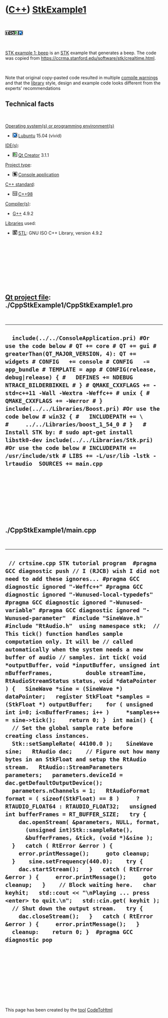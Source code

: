 



 

 

 

 

 

([C++](Cpp.htm)) [StkExample1](CppStkExample1.htm)
==================================================

 

![C++11](PicCpp11.png)![STL](PicStl.png)![Qt
Creator](PicQtCreator.png)![Lubuntu](PicLubuntu.png)

 

[STK example 1: beep](CppStkExample1.htm) is an [STK](CppStk.htm)
example that generates a beep. The code was copied from
<https://ccrma.stanford.edu/software/stk/crealtime.html>.

 

Note that original copy-pasted code resulted in multiple [compile
warnings](CppCompileWarning.htm) and that the [library](CppLibrary.htm)
style, design and example code looks different from the experts'
recommendations

Technical facts
---------------

 

[Operating system(s) or programming environment(s)](CppOs.htm)

-   ![Lubuntu](PicLubuntu.png) [Lubuntu](CppLubuntu.htm) 15.04 (vivid)

[IDE(s)](CppIde.htm):

-   ![Qt Creator](PicQtCreator.png) [Qt Creator](CppQtCreator.htm) 3.1.1

[Project type](CppQtProjectType.htm):

-   ![console](PicConsole.png) [Console
    application](CppConsoleApplication.htm)

[C++ standard](CppStandard.htm):

-   ![C++98](PicCpp98.png) [C++98](Cpp98.htm)

[Compiler(s)](CppCompiler.htm):

-   [G++](CppGpp.htm) 4.9.2

[Libraries](CppLibrary.htm) used:

-   ![STL](PicStl.png) [STL](CppStl.htm): GNU ISO C++ Library, version
    4.9.2

 

 

 

 

 

[Qt project file](CppQtProjectFile.htm): ./CppStkExample1/CppStkExample1.pro
----------------------------------------------------------------------------

 

  -------------------------------------------------------------------------------------------------------------------------------------------------------------------------------------------------------------------------------------------------------------------------------------------------------------------------------------------------------------------------------------------------------------------------------------------------------------------------------------------------------------------------------------------------------------------------------------------------------------------------------------------------------------------------------------------------------------------------------------------
  `  include(../../ConsoleApplication.pri) #Or use the code below # QT += core # QT += gui # greaterThan(QT_MAJOR_VERSION, 4): QT += widgets # CONFIG   += console # CONFIG   -= app_bundle # TEMPLATE = app # CONFIG(release, debug|release) { #   DEFINES += NDEBUG NTRACE_BILDERBIKKEL # } # QMAKE_CXXFLAGS += -std=c++11 -Wall -Wextra -Weffc++ # unix { #   QMAKE_CXXFLAGS += -Werror # }  include(../../Libraries/Boost.pri) #Or use the code below # win32 { #   INCLUDEPATH += \ #     ../../Libraries/boost_1_54_0 # }   # Install STK by: # sudo apt-get install libstk0-dev include(../../Libraries/Stk.pri) #Or use the code below # INCLUDEPATH += /usr/include/stk # LIBS += -L/usr/lib -lstk -lrtaudio  SOURCES += main.cpp`
  -------------------------------------------------------------------------------------------------------------------------------------------------------------------------------------------------------------------------------------------------------------------------------------------------------------------------------------------------------------------------------------------------------------------------------------------------------------------------------------------------------------------------------------------------------------------------------------------------------------------------------------------------------------------------------------------------------------------------------------------

 

 

 

 

 

./CppStkExample1/main.cpp
-------------------------

 

  --------------------------------------------------------------------------------------------------------------------------------------------------------------------------------------------------------------------------------------------------------------------------------------------------------------------------------------------------------------------------------------------------------------------------------------------------------------------------------------------------------------------------------------------------------------------------------------------------------------------------------------------------------------------------------------------------------------------------------------------------------------------------------------------------------------------------------------------------------------------------------------------------------------------------------------------------------------------------------------------------------------------------------------------------------------------------------------------------------------------------------------------------------------------------------------------------------------------------------------------------------------------------------------------------------------------------------------------------------------------------------------------------------------------------------------------------------------------------------------------------------------------------------------------------------------------------------------------------------------------------------------------------------------------------------------------------------------------------------------------------------------------------------------------------------------------------------------------------------------------------------------------------------------------------------------------------------------------------------------------------------------------------------------------------------------------------------------------------------------------------------
  ` // crtsine.cpp STK tutorial program  #pragma GCC diagnostic push // I (RJCB) wish I did not need to add these ignores... #pragma GCC diagnostic ignored "-Weffc++" #pragma GCC diagnostic ignored "-Wunused-local-typedefs" #pragma GCC diagnostic ignored "-Wunused-variable" #pragma GCC diagnostic ignored "-Wunused-parameter"  #include "SineWave.h" #include "RtAudio.h"  using namespace stk;  // This tick() function handles sample computation only. It will be // called automatically when the system needs a new buffer of audio // samples. int tick( void *outputBuffer, void *inputBuffer, unsigned int nBufferFrames,          double streamTime, RtAudioStreamStatus status, void *dataPointer ) {   SineWave *sine = (SineWave *) dataPointer;   register StkFloat *samples = (StkFloat *) outputBuffer;    for ( unsigned int i=0; i<nBufferFrames; i++ )     *samples++ = sine->tick();    return 0; }  int main() {   // Set the global sample rate before creating class instances.   Stk::setSampleRate( 44100.0 );    SineWave sine;   RtAudio dac;    // Figure out how many bytes in an StkFloat and setup the RtAudio stream.   RtAudio::StreamParameters parameters;   parameters.deviceId = dac.getDefaultOutputDevice();   parameters.nChannels = 1;   RtAudioFormat format = ( sizeof(StkFloat) == 8 )     ? RTAUDIO_FLOAT64 : RTAUDIO_FLOAT32;   unsigned int bufferFrames = RT_BUFFER_SIZE;   try {     dac.openStream( &parameters, NULL, format,       (unsigned int)Stk::sampleRate(),       &bufferFrames, &tick, (void *)&sine );   }   catch ( RtError &error ) {     error.printMessage();     goto cleanup;   }    sine.setFrequency(440.0);    try {     dac.startStream();   }   catch ( RtError &error ) {     error.printMessage();     goto cleanup;   }    // Block waiting here.   char keyhit;   std::cout << "\nPlaying ... press <enter> to quit.\n";   std::cin.get( keyhit );    // Shut down the output stream.   try {     dac.closeStream();   }   catch ( RtError &error ) {     error.printMessage();   }    cleanup:    return 0; }  #pragma GCC diagnostic pop`
  --------------------------------------------------------------------------------------------------------------------------------------------------------------------------------------------------------------------------------------------------------------------------------------------------------------------------------------------------------------------------------------------------------------------------------------------------------------------------------------------------------------------------------------------------------------------------------------------------------------------------------------------------------------------------------------------------------------------------------------------------------------------------------------------------------------------------------------------------------------------------------------------------------------------------------------------------------------------------------------------------------------------------------------------------------------------------------------------------------------------------------------------------------------------------------------------------------------------------------------------------------------------------------------------------------------------------------------------------------------------------------------------------------------------------------------------------------------------------------------------------------------------------------------------------------------------------------------------------------------------------------------------------------------------------------------------------------------------------------------------------------------------------------------------------------------------------------------------------------------------------------------------------------------------------------------------------------------------------------------------------------------------------------------------------------------------------------------------------------------------------------

 

 

 

 

 





 




This page has been created by the [tool](Tools.htm)
[CodeToHtml](ToolCodeToHtml.htm)
